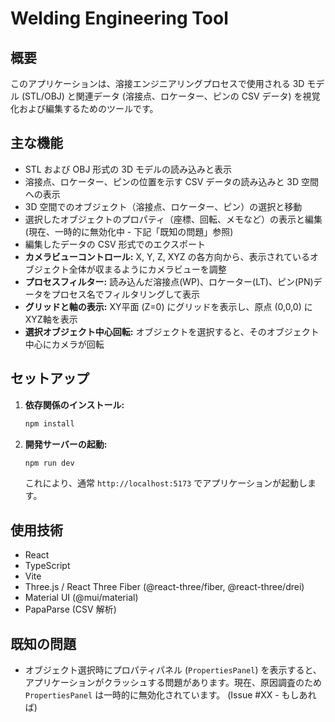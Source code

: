 # Welding Engineering Tool

## 概要

このアプリケーションは、溶接エンジニアリングプロセスで使用される 3D モデル (STL/OBJ) と関連データ (溶接点、ロケーター、ピンの CSV データ) を視覚化および編集するためのツールです。

## 主な機能

*   STL および OBJ 形式の 3D モデルの読み込みと表示
*   溶接点、ロケーター、ピンの位置を示す CSV データの読み込みと 3D 空間への表示
*   3D 空間でのオブジェクト（溶接点、ロケーター、ピン）の選択と移動
*   選択したオブジェクトのプロパティ（座標、回転、メモなど）の表示と編集 (現在、一時的に無効化中 - 下記「既知の問題」参照)
*   編集したデータの CSV 形式でのエクスポート
*   **カメラビューコントロール:** X, Y, Z, XYZ の各方向から、表示されているオブジェクト全体が収まるようにカメラビューを調整
*   **プロセスフィルター:** 読み込んだ溶接点(WP)、ロケーター(LT)、ピン(PN)データをプロセス名でフィルタリングして表示
*   **グリッドと軸の表示:** XY平面 (Z=0) にグリッドを表示し、原点 (0,0,0) にXYZ軸を表示
*   **選択オブジェクト中心回転:** オブジェクトを選択すると、そのオブジェクト中心にカメラが回転

## セットアップ

1.  **依存関係のインストール:**
    ```bash
    npm install
    ```

2.  **開発サーバーの起動:**
    ```bash
    npm run dev
    ```
    これにより、通常 `http://localhost:5173` でアプリケーションが起動します。

## 使用技術

*   React
*   TypeScript
*   Vite
*   Three.js / React Three Fiber (@react-three/fiber, @react-three/drei)
*   Material UI (@mui/material)
*   PapaParse (CSV 解析)

## 既知の問題

*   オブジェクト選択時にプロパティパネル (`PropertiesPanel`) を表示すると、アプリケーションがクラッシュする問題があります。現在、原因調査のため `PropertiesPanel` は一時的に無効化されています。 (Issue #XX - もしあれば)